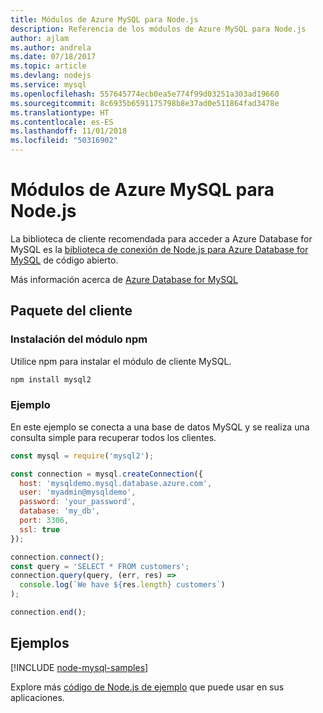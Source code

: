 ```yaml
---
title: Módulos de Azure MySQL para Node.js
description: Referencia de los módulos de Azure MySQL para Node.js
author: ajlam
ms.author: andrela
ms.date: 07/18/2017
ms.topic: article
ms.devlang: nodejs
ms.service: mysql
ms.openlocfilehash: 557645774ecb0ea5e774f99d03251a303ad19660
ms.sourcegitcommit: 8c6935b6591175798b8e37ad0e511864fad3478e
ms.translationtype: HT
ms.contentlocale: es-ES
ms.lasthandoff: 11/01/2018
ms.locfileid: "50316902"
---
```

# <a name="azure-mysql-modules-for-nodejs"></a>Módulos de Azure MySQL para Node.js

La biblioteca de cliente recomendada para acceder a Azure Database for MySQL es la [biblioteca de conexión de Node.js para Azure Database for MySQL](https://github.com/sidorares/node-mysql2) de código abierto. 

Más información acerca de [Azure Database for MySQL](https://docs.microsoft.com/azure/MySQL/)

## <a name="client-package"></a>Paquete del cliente

### <a name="install-the-npm-module"></a>Instalación del módulo npm

Utilice npm para instalar el módulo de cliente MySQL.

```bash
npm install mysql2
```   

### <a name="example"></a>Ejemplo

En este ejemplo se conecta a una base de datos MySQL y se realiza una consulta simple para recuperar todos los clientes.

```javascript
const mysql = require('mysql2');

const connection = mysql.createConnection({
  host: 'mysqldemo.mysql.database.azure.com',
  user: 'myadmin@mysqldemo',
  password: 'your_password',
  database: 'my_db',
  port: 3306,
  ssl: true
});

connection.connect();
const query = 'SELECT * FROM customers';
connection.query(query, (err, res) =>
  console.log(`We have ${res.length} customers`)
);

connection.end();
```

## <a name="samples"></a>Ejemplos

[!INCLUDE [node-mysql-samples](../docs-ref-conceptual/includes/mysql-samples.md)]

Explore más [código de Node.js de ejemplo](https://azure.microsoft.com/resources/samples/?platform=nodejs) que puede usar en sus aplicaciones.
